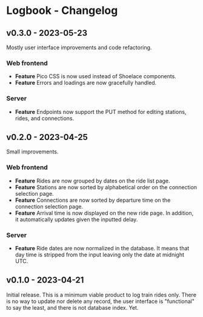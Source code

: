 # Logbook - Changelog

## v0.3.0 - 2023-05-23

Mostly user interface improvements and code refactoring.

### Web frontend

- **Feature** Pico CSS is now used instead of Shoelace components.
- **Feature** Errors and loadings are now gracefully handled.

### Server

- **Feature** Endpoints now support the PUT method for editing stations, rides, and connections.

## v0.2.0 - 2023-04-25

Small improvements.

### Web frontend

- **Feature** Rides are now grouped by dates on the ride list page.
- **Feature** Stations are now sorted by alphabetical order on the connection selection page.
- **Feature** Connections are now sorted by departure time on the connection selection page.
- **Feature** Arrival time is now displayed on the new ride page. In addition, it automatically updates given the inputted delay.

### Server

- **Feature** Ride dates are now normalized in the database. It means that day time is stripped from the input leaving only the date at midnight UTC.

## v0.1.0 - 2023-04-21

Initial release. This is a minimum viable product to log train rides only. There is no way to update nor delete any record, the user interface is "functional" to say the least, and there is not database index. Yet.
